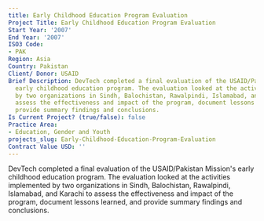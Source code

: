 ```yaml
---
title: Early Childhood Education Program Evaluation
Project Title: Early Childhood Education Program Evaluation
Start Year: '2007'
End Year: '2007'
ISO3 Code:
- PAK
Region: Asia
Country: Pakistan
Client/ Donor: USAID
Brief Description: DevTech completed a final evaluation of the USAID/Pakistan Mission's
  early childhood education program. The evaluation looked at the activities implemented
  by two organizations in Sindh, Balochistan, Rawalpindi, Islamabad, and Karachi to
  assess the effectiveness and impact of the program, document lessons learned, and
  provide summary findings and conclusions.
Is Current Project? (true/false): false
Practice Area:
- Education, Gender and Youth
projects_slug: Early-Childhood-Education-Program-Evaluation
Contract Value USD: ''
---
```


DevTech completed a final evaluation of the USAID/Pakistan Mission's early childhood education program. The evaluation looked at the activities implemented by two organizations in Sindh, Balochistan, Rawalpindi, Islamabad, and Karachi to assess the effectiveness and impact of the program, document lessons learned, and provide summary findings and conclusions.